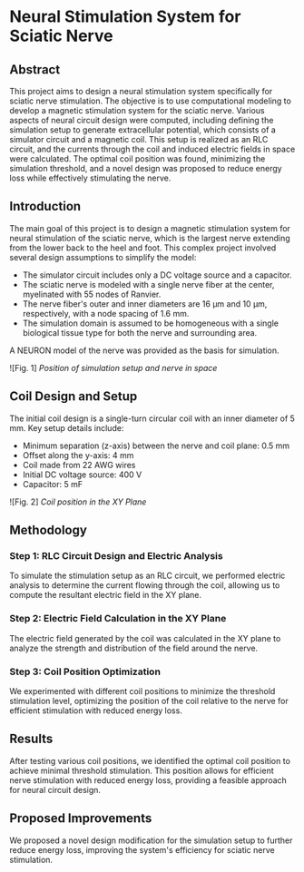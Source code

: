 # Neural Stimulation System for Sciatic Nerve

## Abstract
This project aims to design a neural stimulation system specifically for sciatic nerve stimulation. The objective is to use computational modeling to develop a magnetic stimulation system for the sciatic nerve. Various aspects of neural circuit design were computed, including defining the simulation setup to generate extracellular potential, which consists of a simulator circuit and a magnetic coil. This setup is realized as an RLC circuit, and the currents through the coil and induced electric fields in space were calculated. The optimal coil position was found, minimizing the simulation threshold, and a novel design was proposed to reduce energy loss while effectively stimulating the nerve.

## Introduction
The main goal of this project is to design a magnetic stimulation system for neural stimulation of the sciatic nerve, which is the largest nerve extending from the lower back to the heel and foot. This complex project involved several design assumptions to simplify the model:
- The simulator circuit includes only a DC voltage source and a capacitor.
- The sciatic nerve is modeled with a single nerve fiber at the center, myelinated with 55 nodes of Ranvier.
- The nerve fiber's outer and inner diameters are 16 μm and 10 μm, respectively, with a node spacing of 1.6 mm.
- The simulation domain is assumed to be homogeneous with a single biological tissue type for both the nerve and surrounding area.

A NEURON model of the nerve was provided as the basis for simulation.

![Fig. 1]
*Position of simulation setup and nerve in space*

## Coil Design and Setup
The initial coil design is a single-turn circular coil with an inner diameter of 5 mm. Key setup details include:
- Minimum separation (z-axis) between the nerve and coil plane: 0.5 mm
- Offset along the y-axis: 4 mm
- Coil made from 22 AWG wires
- Initial DC voltage source: 400 V
- Capacitor: 5 mF

![Fig. 2]
*Coil position in the XY Plane*

## Methodology

### Step 1: RLC Circuit Design and Electric Analysis
To simulate the stimulation setup as an RLC circuit, we performed electric analysis to determine the current flowing through the coil, allowing us to compute the resultant electric field in the XY plane.

### Step 2: Electric Field Calculation in the XY Plane
The electric field generated by the coil was calculated in the XY plane to analyze the strength and distribution of the field around the nerve.

### Step 3: Coil Position Optimization
We experimented with different coil positions to minimize the threshold stimulation level, optimizing the position of the coil relative to the nerve for efficient stimulation with reduced energy loss.

## Results
After testing various coil positions, we identified the optimal coil position to achieve minimal threshold stimulation. This position allows for efficient nerve stimulation with reduced energy loss, providing a feasible approach for neural circuit design.

## Proposed Improvements
We proposed a novel design modification for the simulation setup to further reduce energy loss, improving the system's efficiency for sciatic nerve stimulation.


